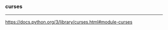 ### curses
---
https://docs.python.org/3/library/curses.html#module-curses

```
```

```
```

```
```


